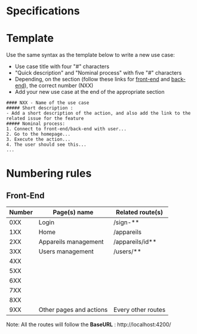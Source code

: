 # Specifications

# Template

Use the same syntax as the template below to write a new use case:

- Use case title with four "#" characters
- "Quick description" and "Nominal process" with five "#" characters
- Depending, on the section (follow these links for [front-end]() and [back-end]()), the correct number (NXX)
- Add your new use case at the end of the appropriate section

```
#### NXX - Name of the use case
##### Short description :
- Add a short description of the action, and also add the link to the related issue for the feature
##### Nominal process:
1. Connect to front-end/back-end with user...
2. Go to the homepage...
3. Execute the action...
4. The user should see this...
...
```

# Numbering rules

## Front-End

| Number | Page(s) name            | Related route(s)   |
| ------ | ----------------------- | ------------------ |
| 0XX    | Login                   | /sign-\*\*         |
| 1XX    | Home                    | /appareils         |
| 2XX    | Appareils management    | /appareils/id\*\*  |
| 3XX    | Users management        | /users/\*\*        |
| 4XX    |                         |                    |
| 5XX    |                         |                    |
| 6XX    |                         |                    |
| 7XX    |                         |                    |
| 8XX    |                         |                    |
| 9XX    | Other pages and actions | Every other routes |

Note:
All the routes will follow the **BaseURL** : http://localhost:4200/

